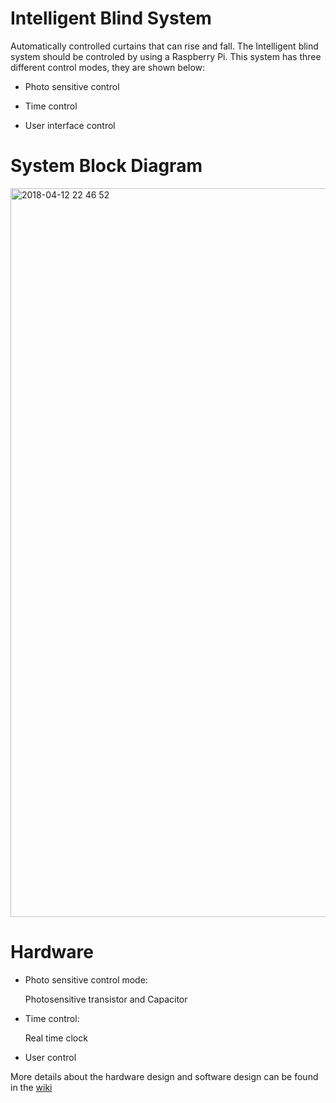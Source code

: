 # Intelligent Blind System

Automatically controlled curtains that can rise and fall. The Intelligent blind system should be controled by using a Raspberry Pi. This system has three different control modes, they are shown below:

- Photo sensitive control

- Time control

- User interface control

# System Block Diagram

<img width="1166" alt="2018-04-12 22 46 52" src="https://user-images.githubusercontent.com/37375752/38706002-85e27a24-3ea3-11e8-862f-baba51e45647.png">



# Hardware

- Photo sensitive control mode:

  Photosensitive transistor and Capacitor

- Time control:

  Real time clock

- User control

  
More details about the hardware design and software design can be found in the [wiki](https://github.com/2284238y/Team-1-Fernando-Martinez-YI-YI-LianSheng-Liu-/wiki)
